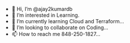 - 👋 Hi, I’m @ajay2kumardb
- 👀 I’m interested in Learning.
- 🌱 I’m currently learning Cloud and Terraform...
- 💞️ I’m looking to collaborate on Coding...
- 📫 How to reach me 848-250-1827...

<!---
ajay2kumardb/ajay2kumardb is a ✨ special ✨ repository because its `README.md` (this file) appears on your GitHub profile.
You can click the Preview link to take a look at your changes.
--->
